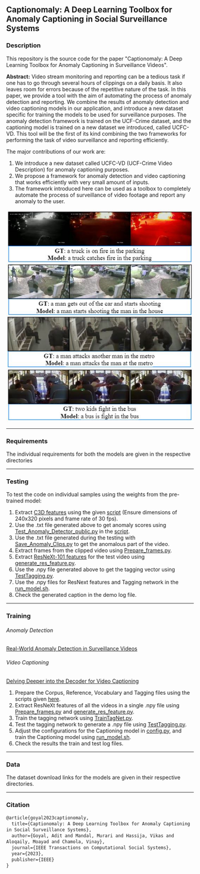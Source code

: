 ## Captionomaly: A Deep Learning Toolbox for Anomaly Captioning in Social Surveillance Systems

### <a name = "Description"> </a> Description
This repository is the source code for the paper "Captionomaly: A Deep Learning Toolbox for Anomaly Captioning in Surveillance Videos". 

**Abstract:** Video stream monitoring and reporting can be a tedious task if one has to go through several hours of clippings on a daily basis. It also leaves room for errors because of the repetitive nature of the task. In this paper, we provide a tool with the aim of automating the process of anomaly detection and reporting. We combine the results of anomaly detection and video captioning models in our application, and introduce a new dataset specific for training the models to be used for surveillance purposes. The anomaly detection framework is trained on the UCF-Crime dataset, and the captioning model is trained on a new dataset we introduced, called UCFC-VD. This tool will be the first of its kind combining the two frameworks for performing the task of video surveillance and reporting efficiently.

The major contributions of our work are:

1. We introduce a new dataset called UCFC-VD (UCF-Crime Video Description) for anomaly captioning purposes.
2. We propose a framework for anomaly detection and video captioning that works efficiently with very small amount of inputs.
3. The framework introduced here can be used as a toolbox to completely automate the process of surveillance of video footage and report any anomaly to the user.

![Caption Result](Video_Captioning/Delving_Deeper_into_the_Decoder_for_Video_Captioning/Results/CaptionResult.JPG)

---

### <a name = "Requirements"> </a> Requirements
The individual requirements for both the models are given in the respective directories

---

### <a name = "Testing"> </a> Testing

To test the code on individual samples using the weights from the pre-trained model:

1. Extract [C3D features](https://github.com/facebookarchive/C3D) using the given [script](https://github.com/Adit31/Captionomaly-Deep-Learning-Toolbox-for-Anomaly-Captioning/blob/main/Anomaly_Detection/Feature_Extractor/Feature_Extractor.ipynb) (Ensure dimensions of 240x320 pixels and frame rate of 30 fps).
2. Use the .txt file generated above to get anomaly scores using [Test_Anomaly_Detector_public.py](https://github.com/Adit31/Captionomaly-Deep-Learning-Toolbox-for-Anomaly-Captioning/blob/main/Anomaly_Detection/Test_Anomaly_Detector_public.py) in the [script](https://github.com/Adit31/Captionomaly-Deep-Learning-Toolbox-for-Anomaly-Captioning/blob/main/Anomaly_Detection/CCTV_Anomaly.ipynb).
3. Use the .txt file generated during the testing with [Save_Anomaly_Clips.py](https://github.com/Adit31/Captionomaly-Deep-Learning-Toolbox-for-Anomaly-Captioning/blob/main/Anomaly_Detection/Save_Anomaly_Clips.py) to get the anomalous part of the video.
4. Extract frames from the clipped video using [Prepare_frames.py](https://github.com/Adit31/Captionomaly-Deep-Learning-Toolbox-for-Anomaly-Captioning/blob/main/Video_Captioning/Feature_Extractor/Prepare_frames.py).
5. Extract [ResNeXt-101 features](https://github.com/taehoonlee/tensornets) for the test video using [generate_res_feature.py](https://github.com/Adit31/Captionomaly-Deep-Learning-Toolbox-for-Anomaly-Captioning/blob/main/Video_Captioning/Feature_Extractor/generate_res_feature.py).
6. Use the .npy file generated above to get the tagging vector using [TestTagging.py](https://github.com/Adit31/Captionomaly-Deep-Learning-Toolbox-for-Anomaly-Captioning/blob/main/Video_Captioning/Tagging_Network/TestTagging.py).
7. Use the .npy files for ResNext features and Tagging network in the [run_model.sh](https://github.com/Adit31/Captionomaly-Deep-Learning-Toolbox-for-Anomaly-Captioning/blob/main/Video_Captioning/Delving_Deeper_into_the_Decoder_for_Video_Captioning/run_model.sh).
8. Check the generated caption in the demo log file.

---

### <a name = "Training"> </a>Training
###### Anomaly Detection 
[Real-World Anomaly Detection in Surveillance Videos](https://github.com/WaqasSultani/AnomalyDetectionCVPR2018)

###### Video Captioning
[Delving Deeper into the Decoder for Video Captioning](https://github.com/WingsBrokenAngel/delving-deeper-into-the-decoder-for-video-captioning#requirement)


1. Prepare the Corpus, Reference, Vocabulary and Tagging files using the scripts given [here](https://github.com/Adit31/Captionomaly-Deep-Learning-Toolbox-for-Anomaly-Captioning/tree/main/Video_Captioning/Data_Preparation/Scripts).
2. Extract ResNeXt features of all the videos in a single .npy file using [Prepare_frames.py](https://github.com/Adit31/Captionomaly-Deep-Learning-Toolbox-for-Anomaly-Captioning/blob/main/Video_Captioning/Feature_Extractor/Prepare_frames.py) and [generate_res_feature.py](https://github.com/Adit31/Captionomaly-Deep-Learning-Toolbox-for-Anomaly-Captioning/blob/main/Video_Captioning/Feature_Extractor/generate_res_feature.py).
3. Train the tagging network using [TrainTagNet.py](https://github.com/Adit31/Captionomaly-Deep-Learning-Toolbox-for-Anomaly-Captioning/blob/main/Video_Captioning/Tagging_Network/TrainTagNet.py).
4. Test the tagging network to generate a .npy file using [TestTagging.py](https://github.com/Adit31/Captionomaly-Deep-Learning-Toolbox-for-Anomaly-Captioning/blob/main/Video_Captioning/Tagging_Network/TestTagging.py).
6. Adjust the configurations for the Captioning model in [config.py](https://github.com/Adit31/Captionomaly-Deep-Learning-Toolbox-for-Anomaly-Captioning/blob/main/Video_Captioning/Delving_Deeper_into_the_Decoder_for_Video_Captioning/config.py), and train the Captioning model using [run_model.sh](https://github.com/Adit31/Captionomaly-Deep-Learning-Toolbox-for-Anomaly-Captioning/blob/main/Video_Captioning/Delving_Deeper_into_the_Decoder_for_Video_Captioning/run_model.sh).
7. Check the results the train and test log files.

---

### <a name = "Data"> </a> Data
The dataset download links for the models are given in their respective directories.

---

### <a name = "Citation"> </a> Citation
```
@article{goyal2023captionomaly,
  title={Captionomaly: A Deep Learning Toolbox for Anomaly Captioning in Social Surveillance Systems},
  author={Goyal, Adit and Mandal, Murari and Hassija, Vikas and Aloqaily, Moayad and Chamola, Vinay},
  journal={IEEE Transactions on Computational Social Systems},
  year={2023},
  publisher={IEEE}
}
```
